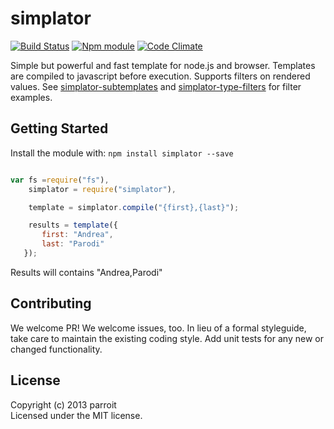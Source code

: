 # simplator
[![Build Status](https://secure.travis-ci.org/parroit/simplator.png?branch=master)](http://travis-ci.org/parroit/simplator)  [![Npm module](https://badge.fury.io/js/simplator.png)](https://npmjs.org/package/simplator) [![Code Climate](https://codeclimate.com/github/parroit/simplator.png)](https://codeclimate.com/github/parroit/simplator)

Simple but powerful and fast template for node.js and browser.
Templates are compiled to javascript before execution.
Supports filters on rendered values.
See [simplator-subtemplates][] and [simplator-type-filters][] for filter examples.

[simplator-subtemplates]: https://github.com/parroit/simplator-subtemplates
[simplator-type-filters]: https://github.com/parroit/simplator-type-filters

## Getting Started
Install the module with: `npm install simplator --save`

```javascript

var fs =require("fs"),
    simplator = require("simplator"),

    template = simplator.compile("{first},{last}");

    results = template({
       first: "Andrea",
       last: "Parodi"
   });

```

Results will contains "Andrea,Parodi"


## Contributing
We welcome PR! We welcome issues, too.
In lieu of a formal styleguide, take care to maintain the existing coding style.
Add unit tests for any new or changed functionality.


## License
Copyright (c) 2013 parroit  
Licensed under the MIT license.
